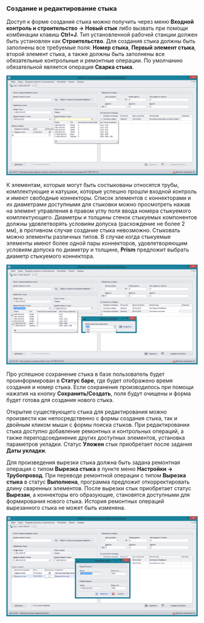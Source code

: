 ﻿### Создание и редактирование стыка

Доступ к форме создания стыка можно получить через меню **Входной контроль и строительство -> Новый стык** либо вызвать при помощи комбинации клавиш **Ctrl+J**. Тип установленной рабочей станции должен быть установлен как **Строительство**. Для создания стыка должны быть заполнены все требуемые поля: **Номер стыка**, **Первый элемент стыка**, второй элемент стыка, а также должны быть заполнены все обязательные контрольные и ремонтные операции. По умолчанию обязательной является операция **Сварка стыка**.

![_construction_new_joint_creation.png](_construction_new_joint_creation.png "Создание стыка") 

К элементам, которые могут быть состыкованы относятся трубы, комплектующие и катушки, которые успешно прошли входной контроль и имеют свободные коннекторы. Список элементов с коннекторами и их диаметрами доступными для стыковки можно просмотреть нажав на элемент управления в правом углу поля ввода номера стыкуемого комплектующего. Диаметры и толщины стенок стыкуемых компонентов должны удовлетворять условиям допуска (расхождение не более 2 мм), в противном случае создание стыка невозможно. Стыковать можно элементы различных типов. В случае когда стыкуемые элементы имеют более одной пары коннекторов, удовлетворяющим условиям допуска по диаметру и толщине, **Prism** предложит выбрать диаметр стыкуемого коннектора.

![_construction_new_joint_creation_select_diameter.png](_construction_new_joint_creation_select_diameter.png "Выбор диаметра соединения")

Про успешное сохранение стыка в базе пользователь будет проинформирован в **Статус баре**, где будет отображено  время создания и номер стыка. Если сохранение производилось при помощи нажатия на кнопку **Сохранить/Создать**, поля будут очищены и форма будет готова для создания нового стыка.

Открытие существующего стыка для редактирования можно произвести как непосредственно с формы создания стыка, так и двойным кликом мыши с формы поиска стыков. При редактировании стыка доступно добавление ремонтных и контрольных операций, а также переподсоединение других доступных элементов, установка параметров укладки. Статус **Уложен** стык приобретает после задания **Даты укладки**.

Для произведения вырезки стыка должна быть задана ремонтная операция с типом **Вырезка стыка** в пункте меню **Настройки -> Трубопровод**. При переводе ремонтной операции с типом **Вырезка стыка** в статус **Выполнена**, программа предложит откорректировать длину сваренных элементов. После вырезки стык приобретает статус **Вырезан**, а коннекторы его образующие, становятся доступными для формирования нового стыка. История ремонтных операций вырезанного стыка не может быть изменена.

![_construction_joint_cutting.png](_construction_joint_cutting.png "Вырезка стыка")